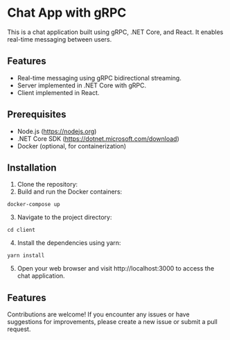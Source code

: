# Chat App with gRPC

This is a chat application built using gRPC, .NET Core, and React. It enables real-time messaging between users.

## Features

- Real-time messaging using gRPC bidirectional streaming.
- Server implemented in .NET Core with gRPC.
- Client implemented in React.

## Prerequisites

- Node.js (https://nodejs.org)
- .NET Core SDK (https://dotnet.microsoft.com/download)
- Docker (optional, for containerization)

## Installation

1. Clone the repository:
2. Build and run the Docker containers:
```shell
docker-compose up
```
3. Navigate to the project directory:
```shell
cd client
```
4. Install the dependencies using yarn:
```shell
yarn install
```
5. Open your web browser and visit http://localhost:3000 to access the chat application.


## Features
Contributions are welcome! If you encounter any issues or have suggestions for improvements, please create a new issue or submit a pull request.


